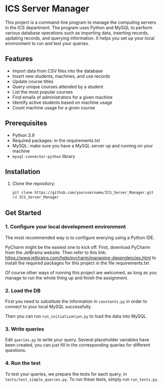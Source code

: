 # ICS Server Manager

This project is a command-line program to manage the computing servers in the ICS department. The program uses Python and MySQL to perform various database operations such as importing data, inserting records, updating records, and querying information. It helps you set up your local environment to run and test your queries.

## Features

- Import data from CSV files into the database
- Insert new students, machines, and use records
- Update course titles
- Query unique courses attended by a student
- List the most popular courses
- Find emails of administrators for a given machine
- Identify active students based on machine usage
- Count machine usage for a given course

## Prerequisites

- Python 3.9
- Required packages: in the requirements.txt
- MySQL: make sure you have a MySQL server up and running on your machine
- `mysql-connector-python` library

## Installation

1. Clone the repository:
   ```bash
   git clone https://github.com/yourusername/ICS_Server_Manager.git
   cd ICS_Server_Manager

## Get Started

### 1. Configure your local development environment
The most recommended way is to configure everying using a Python IDE. 

PyCharm might be the easiest one to kick off. 
First, download PyCharm from the JetBrains website. 
Then refer to this link: https://www.jetbrains.com/help/pycharm/managing-dependencies.html to install the required packages for this project in the file requirements.txt

Of course other ways of running this project are welcomed, as long as you manage to run the whole thing up and finish the assignment.

### 2. Load the DB

First you need to substitute the information in `constants.py` in order to connect to your local MySQL successfully.

Then you can run `run_initialization.py` to load the data into MySQL.

### 3. Write queries

Edit `queries.py` to write your query. Several placeholder variables have been created, you can just fill in the corresponding queries for different questions.

### 4. Run the test

To test your queries, we prepare the tests for each query, in `tests/test_simple_queries.py`. To run these tests, simply run `run_tests.py`.

